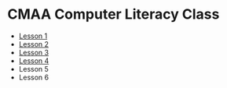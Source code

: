 # CMAA Computer Literacy Class

- [Lesson 1](lesson-1.md)
- [Lesson 2](lesson-2.md)
- [Lesson 3](lesson-3.md)
- [Lesson 4](lesson-4.md)
- Lesson 5
- Lesson 6
